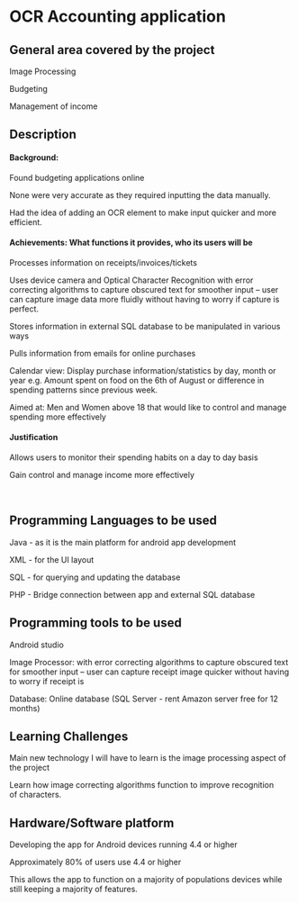 # OCR Accounting application

## General area covered by the project

  Image Processing

  Budgeting

  Management of income

## Description


#### Background:
  Found budgeting applications online

  None were very accurate as they required inputting the data manually.

  Had the idea of adding an OCR element to make input quicker and more efficient.

#### Achievements: What functions it provides, who its users will be
  Processes information on receipts/invoices/tickets

  Uses device camera and Optical Character Recognition with error correcting algorithms to capture obscured text for smoother input – user can capture image data more fluidly without having to worry if capture is perfect.

  Stores information in external SQL database to be manipulated in various ways

  Pulls information from emails for online purchases

  Calendar view: Display purchase information/statistics by day, month or year
  e.g. Amount spent on food on the 6th of August or difference in spending patterns since previous week.

  Aimed at: Men and Women above 18 that would like to control and manage spending more effectively

#### Justification
  Allows users to monitor their spending habits on a day to day basis

  Gain control and manage income more effectively 

         
## Programming Languages to be used
  Java - as it is the main platform for android app development

  XML - for the UI layout

  SQL - for querying and updating the database

  PHP - Bridge connection between app and external SQL database
     
## Programming tools to be used
  Android studio

  Image Processor: with error correcting algorithms to capture obscured text for smoother input – user can capture receipt image quicker without having to worry if receipt is

  Database: Online database (SQL Server - rent Amazon server free for 12 months)
       
## Learning Challenges
  Main new technology I will have to learn is the image processing aspect of the project

  Learn how image correcting algorithms function to improve recognition of characters.

## Hardware/Software platform
  Developing the app for Android devices running 4.4 or higher

  Approximately 80% of users use 4.4 or higher

  This allows the app to function on a majority of populations devices while still keeping a majority of features.
